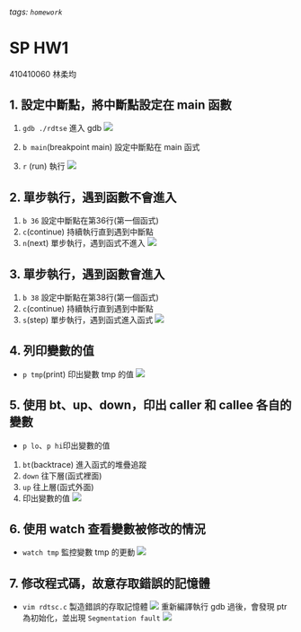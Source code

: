 ###### tags: `homework`
# SP HW1
410410060 林柔均
## 1. 設定中斷點，將中斷點設定在 main 函數
1. `gdb ./rdtse` 進入 gdb
![](https://i.imgur.com/Li5ryek.png)

2. `b main`(breakpoint main) 設定中斷點在 main 函式
3. `r` (run) 執行
![](https://i.imgur.com/ui4pciC.png)
## 2. 單步執行，遇到函數不會進入
1. `b 36` 設定中斷點在第36行(第一個函式)
2. `c`(continue) 持續執行直到遇到中斷點
3. `n`(next) 單步執行，遇到函式不進入
![](https://i.imgur.com/qmJTYsv.png)
## 3. 單步執行，遇到函數會進入
1. `b 38` 設定中斷點在第38行(第一個函式)
2. `c`(continue) 持續執行直到遇到中斷點
3. `s`(step) 單步執行，遇到函式進入函式
![](https://i.imgur.com/LzRuX0u.png)
## 4. 列印變數的值
- `p tmp`(print) 印出變數 tmp 的值
![](https://i.imgur.com/ceLGDpx.png)
## 5. 使用 bt、up、down，印出 caller 和 callee 各自的變數
- `p lo`、`p hi`印出變數的值
1. `bt`(backtrace) 進入函式的堆疊追蹤
2. `down` 往下層(函式裡面)
3. `up` 往上層(函式外面)
4. 印出變數的值
![](https://i.imgur.com/r29UWyY.png)
## 6. 使用 watch 查看變數被修改的情況
- `watch tmp` 監控變數 tmp 的更動
![](https://i.imgur.com/EibCb6B.png)
## 7. 修改程式碼，故意存取錯誤的記憶體
- `vim rdtsc.c` 製造錯誤的存取記憶體
![](https://i.imgur.com/meuhn1c.png)
重新編譯執行 gdb 過後，會發現 ptr 為初始化，並出現 `Segmentation fault`
![](https://i.imgur.com/7x3F0lS.png)
